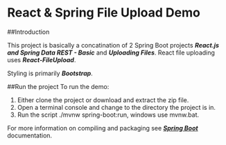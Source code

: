 # React & Spring File Upload Demo

##Introduction

This project is basically a concatination of 2 Spring Boot projects 
**_React.js and Spring Data REST - Basic_** and **_Uploading Files_**.
React file uploading uses **_React-FileUpload_**.

Styling is primarily **_Bootstrap_**.

##Run the project
To run the demo:
1. Either clone the project or download and extract the zip file.
2. Open a terminal console and change to the directory the project is in.
3. Run the script ./mvnw spring-boot:run, windows use mvnw.bat.

For more information on compiling and packaging see [**_Spring Boot_**](https://spring.io/ "Spring Boot Home Page") 
documentation.
